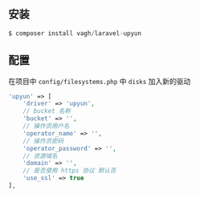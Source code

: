 ## 安装
```php
$ composer install vagh/laravel-upyun
```

## 配置
在项目中 `config/filesystems.php` 中 `disks` 加入新的驱动
```php
'upyun' => [
    'driver' => 'upyun',
    // bucket 名称
    'bucket' => '',
    // 操作员用户名
    'operator_name' => '',
    // 操作员密码
    'operator_password' => '',
    // 资源域名
    'domain' => '',
    // 是否使用 https 协议 默认否
    'use_ssl' => true
],
```
